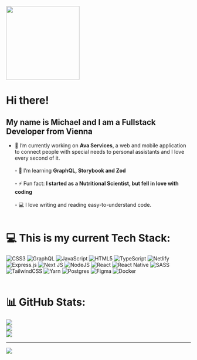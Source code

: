 <img src="https://user-images.githubusercontent.com/96014669/209210168-35f08761-b74a-4c11-aa7a-4abbead04a15.png" width="200px" height="200px" align="center" />

# Hi there!

## My name is Michael and I am a Fullstack Developer from Vienna
- 🔭 I’m currently working on **Ava Services**, a web and mobile application to connect people with special needs to personal assistants and I love every second of it. <br><br>- 🌱 I’m learning **GraphQL, Storybook and Zod** <br><br>- ⚡ Fun fact: **I started as a Nutritional Scientist, but fell in love with coding**<br><br>- 💻 I love writing and reading easy-to-understand code. 
<br><br>
# 💻 This is my current Tech Stack:
![CSS3](https://img.shields.io/badge/css3-%231572B6.svg?style=for-the-badge&logo=css3&logoColor=white) ![GraphQL](https://img.shields.io/badge/-GraphQL-E10098?style=for-the-badge&logo=graphql&logoColor=white) ![JavaScript](https://img.shields.io/badge/javascript-%23323330.svg?style=for-the-badge&logo=javascript&logoColor=%23F7DF1E) ![HTML5](https://img.shields.io/badge/html5-%23E34F26.svg?style=for-the-badge&logo=html5&logoColor=white) ![TypeScript](https://img.shields.io/badge/typescript-%23007ACC.svg?style=for-the-badge&logo=typescript&logoColor=white) ![Netlify](https://img.shields.io/badge/netlify-%23000000.svg?style=for-the-badge&logo=netlify&logoColor=#00C7B7) ![Express.js](https://img.shields.io/badge/express.js-%23404d59.svg?style=for-the-badge&logo=express&logoColor=%2361DAFB) ![Next JS](https://img.shields.io/badge/Next-black?style=for-the-badge&logo=next.js&logoColor=white) ![NodeJS](https://img.shields.io/badge/node.js-6DA55F?style=for-the-badge&logo=node.js&logoColor=white) ![React](https://img.shields.io/badge/react-%2320232a.svg?style=for-the-badge&logo=react&logoColor=%2361DAFB) ![React Native](https://img.shields.io/badge/react_native-%2320232a.svg?style=for-the-badge&logo=react&logoColor=%2361DAFB) ![SASS](https://img.shields.io/badge/SASS-hotpink.svg?style=for-the-badge&logo=SASS&logoColor=white) ![TailwindCSS](https://img.shields.io/badge/tailwindcss-%2338B2AC.svg?style=for-the-badge&logo=tailwind-css&logoColor=white) ![Yarn](https://img.shields.io/badge/yarn-%232C8EBB.svg?style=for-the-badge&logo=yarn&logoColor=white) ![Postgres](https://img.shields.io/badge/postgres-%23316192.svg?style=for-the-badge&logo=postgresql&logoColor=white) 	![Figma](https://img.shields.io/badge/figma-%23F24E1E.svg?style=for-the-badge&logo=figma&logoColor=white) ![Docker](https://img.shields.io/badge/docker-%230db7ed.svg?style=for-the-badge&logo=docker&logoColor=white)
<br><br>
# 📊 GitHub Stats:
![](https://readme-stats.clckblog.space/api?username=mischulz14&theme=radical&hide_border=false&include_all_commits=false&count_private=false)<br/>
![](https://github-readme-streak-stats.herokuapp.com/?user=mischulz14&theme=radical&hide_border=false)<br/>
![](https://readme-stats.clckblog.space/api/top-langs/?username=mischulz14&theme=radical&hide_border=false&include_all_commits=false&count_private=false&layout=compact)

---
[![](https://visitcount.itsvg.in/api?id=mischulz14&icon=0&color=0)](https://visitcount.itsvg.in)

<!-- Proudly created with GPRM ( https://gprm.itsvg.in ) -->
